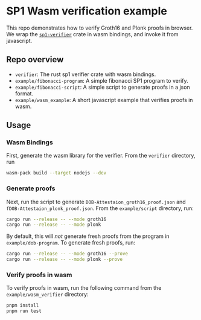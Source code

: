 # SP1 Wasm verification example

This repo demonstrates how to verify Groth16 and Plonk proofs in browser. We wrap the [`sp1-verifier`](https://github.com/succinctlabs/sp1) crate in wasm bindings, and invoke it from javascript.

## Repo overview

- `verifier`: The rust sp1 verifier crate with wasm bindings.
- `example/fibonacci-program`: A simple fibonacci SP1 program to verify.
- `example/fibonacci-script`: A simple script to generate proofs in a json format.
- `example/wasm_example`: A short javascript example that verifies proofs in wasm.

## Usage

### Wasm Bindings

First, generate the wasm library for the verifier. From the `verifier` directory, run

```bash
wasm-pack build --target nodejs --dev 
```

### Generate proofs

Next, run the script to generate `DOB-Attestaion_groth16_proof.json` and `fDOB-Attestaion_plonk_proof.json`. From the `example/script` directory, run:

```bash
cargo run --release -- --mode groth16
cargo run --release -- --mode plonk
```

By default, this will *not* generate fresh proofs from the program in `example/dob-program`. To generate fresh proofs, run:

```bash
cargo run --release -- --mode groth16 --prove
cargo run --release -- --mode plonk --prove
```

### Verify proofs in wasm

To verify proofs in wasm, run the following command from the `example/wasm_verifier` directory:

```bash
pnpm install
pnpm run test
```
